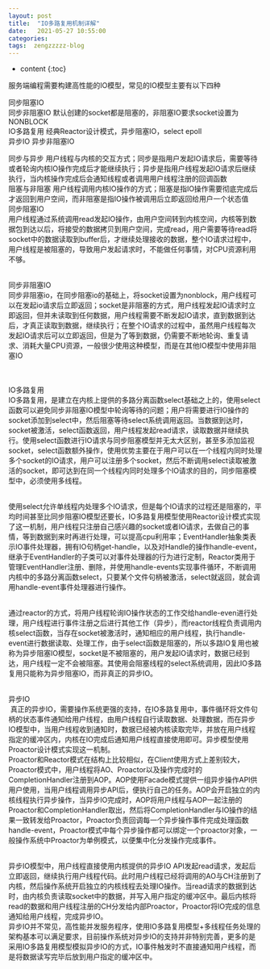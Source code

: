 ```yaml
---
layout: post
title:  "IO多路复用机制详解"
date:   2021-05-27 10:55:00
categories: 
tags:  zengzzzzz-blog
---
```


* content
{:toc}

服务端编程需要构建高性能的IO模型，常见的IO模型主要有以下四种  
  
同步阻塞IO  
同步非阻塞IO 默认创建的socket都是阻塞的，非阻塞IO要求socket设置为NONBLOCK  
IO多路复用 经典Reactor设计模式，异步阻塞IO，select epoll  
异步IO 异步非阻塞IO  
  
同步与异步 用户线程与内核的交互方式；同步是指用户发起IO请求后，需要等待或者轮询内核IO操作完成后才能继续执行；异步是指用户线程发起IO请求后继续执行，当内核操作完成后会通知线程或者调用用户线程注册的回调函数  
阻塞与非阻塞 用户线程调用内核IO操作的方式；阻塞是指IO操作需要彻底完成后才返回到用户空间，而非阻塞是指IO操作被调用后立即返回给用户一个状态值  
同步阻塞IO  
用户线程通过系统调用read发起IO操作，由用户空间转到内核空间，内核等到数据包到达以后，将接受的数据拷贝到用户空间，完成read，用户需要等待read将socket中的数据读取到buffer后，才继续处理接收的数据，整个IO请求过程中，用户线程是被阻塞的，导致用户发起请求时，不能做任何事情，对CPU资源利用不够。  
  
&nbsp;  
同步非阻塞IO  
同步非阻塞io，在同步阻塞io的基础上，将socket设置为nonblock，用户线程可以在发起io请求后立即返回；socket是非阻塞的方式，用户线程发起IO请求时立即返回，但并未读取到任何数据，用户线程需要不断发起IO请求，直到数据到达后，才真正读取到数据，继续执行；在整个IO请求的过程中，虽然用户线程每次发起IO请求后可以立即返回，但是为了等到数据，仍需要不断地轮询、重复请求、消耗大量CPU资源，一般很少使用这种模型，而是在其他IO模型中使用非阻塞IO  
  
&nbsp;  
&nbsp;  
IO多路复用  
IO多路复用，是建立在内核上提供的多路分离函数select基础之上的，使用select函数可以避免同步非阻塞IO模型中轮询等待的问题；用户将需要进行IO操作的socket添加到select中，然后阻塞等待select系统调用返回。当数据到达时，socket被激活，select函数返回，用户线程发起read请求，读取数据并继续执行。使用select函数进行IO请求与同步阻塞模型并无太大区别，甚至多添加监视socket，select函数额外操作，使用优势主要在于用户可以在一个线程内同时处理多个socket的IO请求，用户可以注册多个socket，然后不断调用select读取被激活的socket，即可达到在同一个线程内同时处理多个IO请求的目的，同步阻塞模型中，必须使用多线程。  
  
&nbsp;  
使用select允许单线程内处理多个IO请求，但是每个IO请求的过程还是阻塞的，平均时间甚至比同步阻塞IO模型还要长，IO多路复用模型使用Reactor设计模式实现了这一机制，用户线程只注册自己感兴趣的socket或者IO请求，去做自己的事情，等到数据到来时再进行处理，可以提高cpu利用率；EventHandler抽象类表示IO事件处理器，拥有IO句柄get-handle，以及对Handle的操作handle-event，继承于EventHandler的子类可以对事件处理器的行为进行定制，Reactor类用于管理EventHandler注册、删除，并使用handle-events实现事件循环，不断调用内核中的多路分离函数select，只要某个文件句柄被激活，select就返回，就会调用handle-event事件处理器进行操作。  
  
&nbsp;  
通过reactor的方式，将用户线程轮询IO操作状态的工作交给handle-even进行处理，用户线程进行事件注册之后进行其他工作（异步），而reactor线程负责调用内核select函数，当存在socket被激活时，通知相应的用户线程，执行handle-event进行数据读取、处理工作，由于select函数是阻塞的，所以多路IO复用也被称为异步阻塞IO模型，socket是不被阻塞的，用户发起IO请求时，数据已经到达，用户线程一定不会被阻塞。其使用会阻塞线程的select系统调用，因此IO多路复用只能称为异步阻塞IO，而非真正的异步IO。  
  
&nbsp;  
异步IO  
&nbsp;真正的异步IO，需要操作系统更强的支持，在IO多路复用中，事件循环将文件句柄的状态事件通知给用户线程，由用户线程自行读取数据、处理数据，而在异步IO模型中，当用户线程收到通知时，数据已经被内核读取完毕，并放在用户线程指定的缓冲区内，内核在IO完成后通知用户线程直接使用即可。异步模型使用Proactor设计模式实现这一机制。  
Proactor和Reactor模式在结构上比较相似，在Client使用方式上差别较大，Proactor模式中，用户线程将AO、Proactor以及操作完成时的CompletionHandler注册到AOP。AOP使用Facade模式提供一组异步操作API供用户使用，当用户线程调用异步API后，便执行自己的任务。AOP会开启独立的内核线程执行异步操作，当异步IO完成时，AOP将用户线程与AOP一起注册的Proactor和CompletionHandler取出，然后将CompletionHandler与IO操作的结果一致转发给Proactor，Proactor负责回调每一个异步操作事件完成处理函数handle-event，Proactor模式中每个异步操作都可以绑定一个proactor对象，一般操作系统中Proactor为单例模式，以便集中化分发操作完成事件。  
  
&nbsp;  
异步IO模型中，用户线程直接使用内核提供的异步IO API发起read请求，发起后立即返回，继续执行用户线程代码。此时用户线程已经将调用的AO与CH注册到了内核，然后操作系统开启独立的内核线程去处理IO操作。当read请求的数据到达时，由内核负责读取socket中的数据，并写入用户指定的缓冲区中。最后内核将read的数据和用户线程注册的CH分发给内部Proactor，Proactor将IO完成的信息通知给用户线程，完成异步IO。  
异步IO并不常见，高性能并发服务程序，使用IO多路复用模型+多线程任务处理的架构基本可以满足要求，目前操作系统对异步IO的支持并非特别完善，更多的是采用IO多路复用模型模拟异步IO的方式，IO事件触发时不直接通知用户线程，而是将数据读写完毕后放到用户指定的缓冲区中。  
&nbsp;
